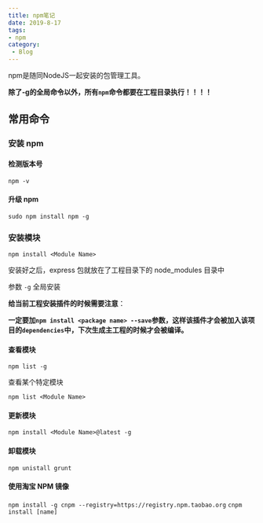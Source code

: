 ```yaml
---
title: npm笔记
date: 2019-8-17
tags: 
- npm
category: 
 - Blog
---
```


npm是随同NodeJS一起安装的包管理工具。

**除了-g的全局命令以外，所有`npm`命令都要在工程目录执行！！！！**

## 常用命令

### 安装 npm

#### 检测版本号

`npm -v`

#### 升级 npm

`sudo npm install npm -g`

### 安装模块

`npm install <Module Name>`

安装好之后，express 包就放在了工程目录下的 node_modules 目录中

参数 `-g` 全局安装

**给当前工程安装插件的时候需要注意**：

**一定要加`npm install <package name> --save`参数，这样该插件才会被加入该项目的`dependencies`中，下次生成主工程的时候才会被编译。**

#### 查看模块

`npm list -g`

查看某个特定模块

`npm list <Module Name>`

#### 更新模块

`npm install <Module Name>@latest -g`

#### 卸载模块

`npm unistall grunt`

#### 使用淘宝 NPM 镜像

`npm install -g cnpm --registry=https://registry.npm.taobao.org`
`cnpm install [name]`
